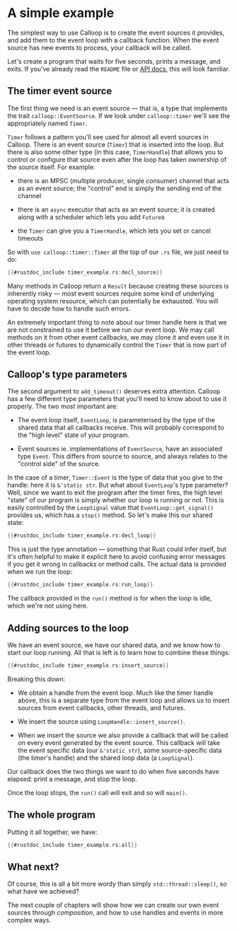 # A simple example

The simplest way to use Calloop is to create the event sources it provides, and add them to the event loop with a callback function. When the event source has new events to process, your callback will be called.

Let's create a program that waits for five seconds, prints a message, and exits. If you've already read the `README` file or [API docs](api), this will look familiar.

## The timer event source

The first thing we need is an event source — that is, a type that implements the trait `calloop::EventSource`. If we look under `calloop::timer` we'll see the appropriately named `Timer`.

`Timer` follows a pattern you'll see used for almost all event sources in Calloop. There is an event source (`Timer`) that is inserted into the loop. But there is also some other type (in this case, `TimerHandle`) that allows you to control or configure that source even after the loop has taken ownership of the source itself. For example:

- there is an MPSC (multiple producer, single consumer) channel that acts as an event source; the "control" end is simply the sending end of the channel

- there is an `async` executor that acts as an event source; it is created along with a scheduler which lets you add `Future`s

- the `Timer` can give you a `TimerHandle`, which lets you set or cancel timeouts

So with `use calloop::timer::Timer` at the top of our `.rs` file, we just need to do:

```rust
{{#rustdoc_include timer_example.rs:decl_source}}
```

Many methods in Calloop return a `Result` because creating these sources is inherently risky — most event sources require some kind of underlying operating system resource, which can potentially be exhausted. You will have to decide how to handle such errors.

An extremely important thing to note about our timer handle here is that we are not constrained to use it before we run our event loop. We may call methods on it from other event callbacks, we may clone it and even use it in other threads or futures to dynamically control the `Timer` that is now part of the event loop.

## Calloop's type parameters
The second argument to `add_timeout()` deserves extra attention. Calloop has a few different type parameters that you'll need to know about to use it properly. The two most important are:

- The event loop itself, `EventLoop`, is parameterised by the type of the shared data that all callbacks receive. This will probably correspond to the "high level" state of your program.

- Event sources ie. implementations of `EventSource`, have an associated type `Event`. This differs from source to source, and always relates to the "control side" of the source.

In the case of a timer, `Timer::Event` is the type of data that you give to the handle: here it is `&'static str`. But what about `EventLoop`'s type parameter? Well, since we want to exit the program after the timer fires, the high level "state" of our program is simply whether our loop is running or not. This is easily controlled by the `LoopSignal` value that `EventLoop::get_signal()` provides us, which has a `stop()` method. So let's make this our shared state:

```rust
{{#rustdoc_include timer_example.rs:decl_loop}}
```

This is just the type annotation — something that Rust could infer itself, but it's often helpful to make it explicit here to avoid confusing error messages if you get it wrong in callbacks or method calls. The actual data is provided when we run the loop:

```rust
{{#rustdoc_include timer_example.rs:run_loop}}
```

The callback provided in the `run()` method is for when the loop is idle, which we're not using here.

## Adding sources to the loop
We have an event source, we have our shared data, and we know how to start our loop running. All that is left is to learn how to combine these things:

```rust
{{#rustdoc_include timer_example.rs:insert_source}}
```

Breaking this down:

- We obtain a handle from the event loop. Much like the timer handle above, this is a separate type from the event loop and allows us to insert sources from event callbacks, other threads, and futures.

- We insert the source using `LoopHandle::insert_source()`.

- When we insert the source we also provide a callback that will be called on every event generated by the event source. This callback will take the event specific data (our `&'static str`), some source-specific data (the timer's handle) and the shared loop data (a `LoopSignal`).

Our callback does the two things we want to do when five seconds have elapsed: print a message, and stop the loop.

Once the loop stops, the `run()` call will exit and so will `main()`.

## The whole program

Putting it all together, we have:

```rust
{{#rustdoc_include timer_example.rs:all}}
```
## What next?
Of course, this is all a bit more wordy than simply `std::thread::sleep()`, so what have we achieved?

The next couple of chapters will show how we can create our own event sources through *composition*, and how to use handles and events in more complex ways.
